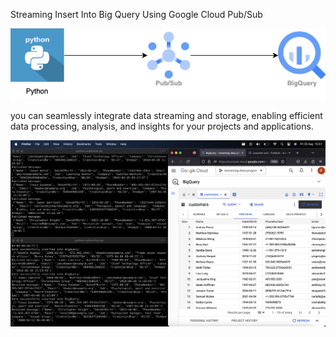

Streaming Insert Into Big Query Using Google Cloud Pub/Sub



![Alt text](https://github.com/fakrifarid/Streaming-Data-Project/blob/main/flowdiagram.png)

you can seamlessly integrate data streaming and storage, enabling efficient data processing, analysis, and insights for your projects and applications.

 ![Alt text](https://github.com/fakrifarid/Streaming-Data-Project/blob/main/result.png)
